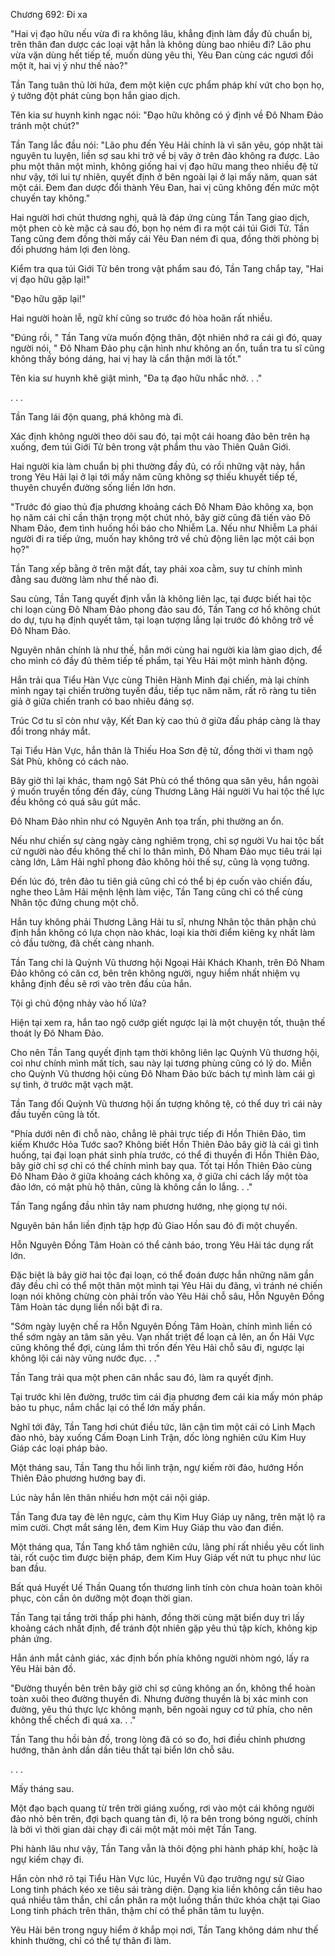 




Chương 692: Đi xa


"Hai vị đạo hữu nếu vừa đi ra không lâu, khẳng định làm đầy đủ chuẩn bị, trên thân đan dược các loại vật hẳn là không dùng bao nhiêu đi? Lão phu vừa vặn dùng hết tiếp tế, muốn dùng yêu thi, Yêu Đan cùng các ngươi đổi một ít, hai vị ý như thế nào?"

Tần Tang tuân thủ lời hứa, đem một kiện cực phẩm pháp khí vứt cho bọn họ, ý tưởng đột phát cùng bọn hắn giao dịch.

Tên kia sư huynh kinh ngạc nói: "Đạo hữu không có ý định về Đô Nham Đảo tránh một chút?"

Tần Tang lắc đầu nói: "Lão phu đến Yêu Hải chính là vì săn yêu, góp nhặt tài nguyên tu luyện, liền sợ sau khi trở về bị vây ở trên đảo không ra được. Lão phu một thân một mình, không giống hai vị đạo hữu mang theo nhiều đệ tử như vậy, tới lui tự nhiên, quyết định ở bên ngoài lại ở lại mấy năm, quan sát một cái. Đem đan dược đổi thành Yêu Đan, hai vị cũng không đến mức một chuyến tay không."

Hai người hơi chút thương nghị, quả là đáp ứng cùng Tần Tang giao dịch, một phen cò kè mặc cả sau đó, bọn họ ném đi ra một cái túi Giới Tử. Tần Tang cũng đem đồng thời mấy cái Yêu Đan ném đi qua, đồng thời phòng bị đối phương hám lợi đen lòng.

Kiểm tra qua túi Giới Tử bên trong vật phẩm sau đó, Tần Tang chắp tay, "Hai vị đạo hữu gặp lại!"

"Đạo hữu gặp lại!"

Hai người hoàn lễ, ngữ khí cũng so trước đó hòa hoãn rất nhiều.

"Đúng rồi, " Tần Tang vừa muốn động thân, đột nhiên nhớ ra cái gì đó, quay người nói, " Đô Nham Đảo phụ cận hình như không an ổn, tuần tra tu sĩ cũng không thấy bóng dáng, hai vị hay là cẩn thận mới là tốt."

Tên kia sư huynh khẽ giật mình, "Đa tạ đạo hữu nhắc nhở. . ."

. . .

Tần Tang lái độn quang, phá không mà đi.

Xác định không người theo dõi sau đó, tại một cái hoang đảo bên trên hạ xuống, đem túi Giới Tử bên trong vật phẩm thu vào Thiên Quân Giới.

Hai người kia làm chuẩn bị phi thường đầy đủ, có rồi những vật này, hắn trong Yêu Hải lại ở lại tới mấy năm cũng không sợ thiếu khuyết tiếp tế, thuyên chuyển đường sống liền lớn hơn.

"Trước đó giao thủ địa phương khoảng cách Đô Nham Đảo không xa, bọn họ năm cái chỉ cần thận trọng một chút nhỏ, bây giờ cũng đã tiến vào Đô Nham Đảo, đem tình huống hồi báo cho Nhiễm La. Nếu như Nhiễm La phái người đi ra tiếp ứng, muốn hay không trở về chủ động liên lạc một cái bọn họ?"

Tần Tang xếp bằng ở trên mặt đất, tay phải xoa cằm, suy tư chính mình đằng sau đường làm như thế nào đi.

Sau cùng, Tần Tang quyết định vẫn là không liên lạc, tại được biết hai tộc chi loạn cùng Đô Nham Đảo phong đảo sau đó, Tần Tang cơ hồ không chút do dự, tựu hạ định quyết tâm, tại loạn tượng lắng lại trước đó không trở về Đô Nham Đảo.

Nguyên nhân chính là như thế, hắn mới cùng hai người kia làm giao dịch, để cho mình có đầy đủ thêm tiếp tế phẩm, tại Yêu Hải một mình hành động.

Hắn trải qua Tiểu Hàn Vực cùng Thiên Hành Minh đại chiến, mà lại chính mình ngay tại chiến trường tuyến đầu, tiếp tục năm năm, rất rõ ràng tu tiên giả ở giữa chiến tranh có bao nhiêu đáng sợ.

Trúc Cơ tu sĩ còn như vậy, Kết Đan kỳ cao thủ ở giữa đấu pháp càng là thay đổi trong nháy mắt.

Tại Tiểu Hàn Vực, hắn thân là Thiếu Hoa Sơn đệ tử, đồng thời vì tham ngộ Sát Phù, không có cách nào.

Bây giờ thì lại khác, tham ngộ Sát Phù có thể thông qua săn yêu, hắn ngoài ý muốn truyền tống đến đây, cùng Thương Lãng Hải người Vu hai tộc thế lực đều không có quá sâu gút mắc.

Đô Nham Đảo nhìn như có Nguyên Anh tọa trấn, phi thường an ổn.

Nếu như chiến sự càng ngày càng nghiêm trọng, chỉ sợ người Vu hai tộc bất cứ người nào đều không thể chỉ lo thân mình, Đô Nham Đảo mục tiêu trái lại càng lớn, Lâm Hải nghĩ phong đảo không hỏi thế sự, cũng là vọng tưởng.

Đến lúc đó, trên đảo tu tiên giả cũng chỉ có thể bị ép cuốn vào chiến đấu, nghe theo Lâm Hải mệnh lệnh làm việc, Tần Tang cũng chỉ có thể cùng Nhân tộc đứng chung một chỗ.

Hắn tuy không phải Thương Lãng Hải tu sĩ, nhưng Nhân tộc thân phận chú định hắn không có lựa chọn nào khác, loại kia thời điểm kiêng kỵ nhất làm cỏ đầu tường, đã chết càng nhanh.

Tần Tang chỉ là Quỳnh Vũ thương hội Ngoại Hải Khách Khanh, trên Đô Nham Đảo không có căn cơ, bên trên không người, nguy hiểm nhất nhiệm vụ khẳng định đều sẽ rơi vào trên đầu của hắn.

Tội gì chủ động nhảy vào hố lửa?

Hiện tại xem ra, hắn tao ngộ cướp giết ngược lại là một chuyện tốt, thuận thế thoát ly Đô Nham Đảo.

Cho nên Tần Tang quyết định tạm thời không liên lạc Quỳnh Vũ thương hội, coi như chính mình mất tích, sau này lại tương phùng cũng có lý do. Miễn cho Quỳnh Vũ thương hội cùng Đô Nham Đảo bức bách tự mình làm cái gì sự tình, ở trước mặt vạch mặt.

Tần Tang đối Quỳnh Vũ thương hội ấn tượng không tệ, có thể duy trì cái này đầu tuyến cũng là tốt.

"Phía dưới nên đi chỗ nào, chẳng lẽ phải trực tiếp đi Hồn Thiên Đảo, tìm kiếm Khước Hỏa Tước sao? Không biết Hồn Thiên Đảo bây giờ là cái gì tình huống, tại đại loạn phát sinh phía trước, có thể đi thuyền đi Hồn Thiên Đảo, bây giờ chỉ sợ chỉ có thể chính mình bay qua. Tốt tại Hồn Thiên Đảo cùng Đô Nham Đảo ở giữa khoảng cách không xa, ở giữa chỉ cách lấy một tòa đảo lớn, có mật phù hộ thân, cũng là không cần lo lắng. . ."

Tần Tang ngẩng đầu nhìn tây nam phương hướng, nhẹ giọng tự nói.

Nguyên bản hắn liền định tập hợp đủ Giao Hồn sau đó đi một chuyến.

Hỗn Nguyên Đồng Tâm Hoàn có thể cảnh báo, trong Yêu Hải tác dụng rất lớn.

Đặc biệt là bây giờ hai tộc đại loạn, có thể đoán được hắn những năm gần đây đều chỉ có thể một thân một mình tại Yêu Hải du đãng, vì tránh né chiến loạn nói không chừng còn phải trốn vào Yêu Hải chỗ sâu, Hỗn Nguyên Đồng Tâm Hoàn tác dụng liền nổi bật đi ra.

"Sớm ngày luyện chế ra Hỗn Nguyên Đồng Tâm Hoàn, chính mình liền có thể sớm ngày an tâm săn yêu. Vạn nhất triệt để loạn cả lên, an ổn Hải Vực cũng không thể đợi, cùng lắm thì trốn đến Yêu Hải chỗ sâu đi, ngược lại không lội cái này vũng nước đục. . ."

Tần Tang trải qua một phen cân nhắc sau đó, làm ra quyết định.

Tại trước khi lên đường, trước tìm cái địa phương đem cái kia mấy món pháp bảo tu phục, nắm chắc lại có thể lớn mấy phần.

Nghĩ tới đây, Tần Tang hơi chút điều tức, lân cận tìm một cái có Linh Mạch đảo nhỏ, bày xuống Cấm Đoạn Linh Trận, dốc lòng nghiên cứu Kim Huy Giáp các loại pháp bảo.

Một tháng sau, Tần Tang thu hồi linh trận, ngự kiếm rời đảo, hướng Hồn Thiên Đảo phương hướng bay đi.

Lúc này hắn lên thân nhiều hơn một cái nội giáp.

Tần Tang đưa tay đè lên ngực, cảm thụ Kim Huy Giáp uy năng, trên mặt lộ ra mỉm cười. Chợt mắt sáng lên, đem Kim Huy Giáp thu vào đan điền.

Một tháng qua, Tần Tang khổ tâm nghiên cứu, lãng phí rất nhiều yêu cốt linh tài, rốt cuộc tìm được biện pháp, đem Kim Huy Giáp vết nứt tu phục như lúc ban đầu.

Bất quá Huyết Uế Thần Quang tổn thương linh tính còn chưa hoàn toàn khôi phục, còn cần ôn dưỡng một đoạn thời gian.

Tần Tang tại tầng trời thấp phi hành, đồng thời cùng mặt biển duy trì lấy khoảng cách nhất định, để tránh đột nhiên gặp yêu thú tập kích, không kịp phản ứng.

Hắn ánh mắt cảnh giác, xác định bốn phía không người nhòm ngó, lấy ra Yêu Hải bản đồ.

"Đường thuyền bên trên bây giờ chỉ sợ cũng không an ổn, không thể hoàn toàn xuôi theo đường thuyền đi. Nhưng đường thuyền là bị xác minh con đường, yêu thú thực lực không mạnh, bên ngoài nguy cơ tứ phía, cho nên không thể chếch đi quá xa. . ."

Tần Tang thu hồi bản đồ, trong lòng đã có so đo, hơi điều chỉnh phương hướng, thân ảnh dần dần tiêu thất tại biển lớn chỗ sâu.

. . .

Mấy tháng sau.

Một đạo bạch quang từ trên trời giáng xuống, rơi vào một cái không người đảo nhỏ bên trên, đợi bạch quang tản đi, lộ ra bên trong bóng người, chính là bởi vì thời gian dài chạy đi cái một mặt mỏi mệt Tần Tang.

Phi hành lâu như vậy, Tần Tang vẫn là thôi động phi hành pháp khí, hoặc là ngự kiếm chạy đi.

Hắn còn nhớ rõ tại Tiểu Hàn Vực lúc, Huyền Vũ đạo trưởng ngự sử Giao Long tinh phách kéo xe tiêu sái tràng diện. Dạng kia liền không cần tiêu hao quá nhiều tâm thần, chỉ cần phân ra một luồng thần thức khóa chặt tại Giao Long tinh phách trên thân, thậm chí có thể phân tâm tu luyện.

Yêu Hải bên trong nguy hiểm ở khắp mọi nơi, Tần Tang không dám như thế khinh thường, chỉ có thể tự thân đi làm.




